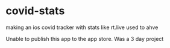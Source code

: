 # covid-stats
making an ios covid tracker with stats like rt.live used to ahve

Unable to publish this app to the app store. Was a 3 day project
